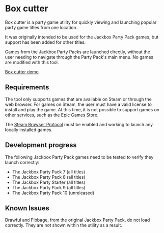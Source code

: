 # Box cutter

Box cutter is a party game utility for quickly viewing and launching popular party game titles from one location.

It was originally intended to be used for the Jackbox Party Pack games, but support has been added for other titles.

Games from the Jackbox Party Packs are launched directly, without the user needing to navigate through the Party Pack's main menu. No games are modified with this tool.

[Box cutter demo](https://shes-a-rebel.github.io/boxcutter/)

## Requirements

The tool only supports games that are available on Steam or through the web browser. For games on Steam, the user must have a valid license to install and play the game. At this time, it is not possible to support games on other services, such as the Epic Games Store.

The [Steam Browser Protocol](https://developer.valvesoftware.com/wiki/Steam_browser_protocol) must be enabled and working to launch any locally installed games.

## Development progress

The following Jackbox Party Pack games need to be tested to verify they launch correctly:
- The Jackbox Party Pack 7 (all titles)
- The Jackbox Party Pack 8 (all titles)
- The Jackbox Party Starter (all titles)
- The Jackbox Party Pack 9 (all titles)
- The Jackbox Party Pack 10 (unreleased)

## Known Issues

Drawful and Fibbage, from the original Jackbox Party Pack, do not load correctly. They are not shown within the utility as a result.
